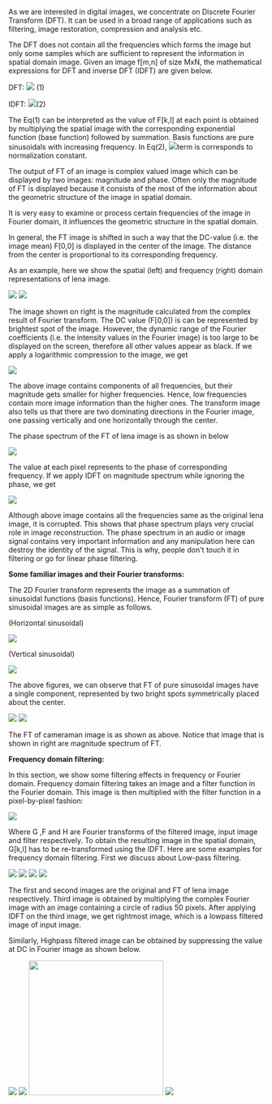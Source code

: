 As we are interested in digital images, we concentrate on Discrete Fourier Transform (DFT). It can be used in a broad range of applications such as filtering, image restoration, compression and analysis etc.

The DFT does not contain all the frequencies which forms the image but only some samples which are sufficient to represent the information in spatial domain image. Given an image f[m,n] of size MxN, the mathematical expressions for DFT and inverse DFT (IDFT) are given below.

DFT: <img src="images/theory_html_m79dcff2e.gif"> (1)

IDFT: <img src="images/theory_html_6e336e77.gif">(2)

The Eq(1) can be interpreted as the value of F[k,l] at each point is  obtained by multiplying the spatial image with the corresponding exponential function (base function) followed by summation. Basis functions are pure sinusoidals with increasing frequency. In Eq(2), <img src="images/theory_html_106d000b.gif">term is corresponds to normalization constant.

The output of FT of an image is complex valued image which can be displayed by two images: magnitude and phase. Often only the magnitude of FT is displayed because it consists of the most of the information about the geometric structure of the image in spatial domain.

It is very easy to examine or process certain frequencies of the image in Fourier domain, it influences the geometric structure in the spatial domain.

In general, the FT image is shifted in such a way that the DC-value (i.e. the image mean) F[0,0] is displayed in the center of the image. The distance from the center is proportional to its corresponding frequency.

As an example, here we show the spatial (left) and frequency (right) domain representations of lena image.

<img src="images/theory_html_m718278d8.png"> <img src="images/theory_html_4ef3b87b.png">

The image shown on right is the magnitude calculated from the complex result of Fourier transform. The DC value (F[0,0]) is can be represented by brightest spot of the image. However, the dynamic range of the Fourier coefficients (i.e. the intensity values in the Fourier image) is too large to be displayed on the screen, therefore all other values appear as black. If we apply a logarithmic compression to the image, we get

<img src="images/theory_html_m6a7b55a1.jpg">

The above image contains components of all frequencies, but their magnitude gets smaller for higher frequencies. Hence, low frequencies contain more image information than the higher ones. The transform image also tells us that there are two dominating directions in the Fourier image, one passing vertically and one horizontally through the center.

The phase spectrum of the FT of lena image is as shown in below

<img src="images/theory_html_55065e72.jpg">

The value at each pixel represents to the phase of corresponding frequency. If we apply IDFT on magnitude spectrum while ignoring the phase, we get

<img src="images/theory_html_m12cbea20.jpg">

Although above image contains all the frequencies same as the original lena image, it is corrupted. This shows that phase spectrum plays very crucial role in image reconstruction. The phase spectrum in an audio or image signal contains very important information and any manipulation here can destroy the identity of the signal. This is why, people don't touch it in filtering or go for linear phase filtering.


**Some familiar images and their Fourier transforms:**

The 2D Fourier transform represents the image as a summation of sinusoidal functions (basis functions). Hence, Fourier transform (FT) of pure sinusoidal images are as simple as follows.

(Horizontal sinusoidal)

<img src="images/theory_html_mb956135.png">

(Vertical sinusoidal)

<img src="images/theory_html_mfe04f1c.png">

The above figures, we can observe that FT of pure sinusoidal images have a single component, represented by two bright spots symmetrically placed about the center.

<img src="images/theory_html_74431a3e.png"> <img src="images/theory_html_4916c423.jpg">


The FT of cameraman image is as shown as above. Notice that image that is shown in right are magnitude spectrum of FT.

**Frequency domain filtering:**

In this section, we show some filtering effects in frequency or Fourier domain. Frequency domain filtering takes an image and  a filter function in the Fourier domain. This image is then multiplied with the filter function in a pixel-by-pixel fashion:

<img src="images/theory_html_m48774b32.gif">

Where G ,F and H are Fourier transforms of the filtered image, input image and filter respectively. To obtain the resulting image in the spatial domain, G[k,l] has to be re-transformed using the IDFT. Here are some examples for frequency domain filtering. First we discuss about Low-pass filtering.

<img src="images/theory_html_m718278d8.png"> <img src="images/theory_html_m6a7b55a1.jpg"> <img src="images/theory_html_48f21f52.png"> <img src="images/theory_html_48f21f52.png">

The first and second images are the original and FT of lena image respectively. Third image is obtained by multiplying the complex Fourier image with an image containing a circle of radius 50 pixels. After applying IDFT on the third image, we get rightmost image, which is a lowpass filtered image of input image.

Similarly, Highpass filtered image can be obtained by suppressing the value at DC in Fourier image as shown below.

<img src="images/theory_html_m718278d8.png"> <img src="images/theory_html_m6a7b55a1.jpg"> <img  src="images/theory_html_m56f89689.png" width="265" height="265"> <img src="images/theory_html_5ba2a9d7.png">
